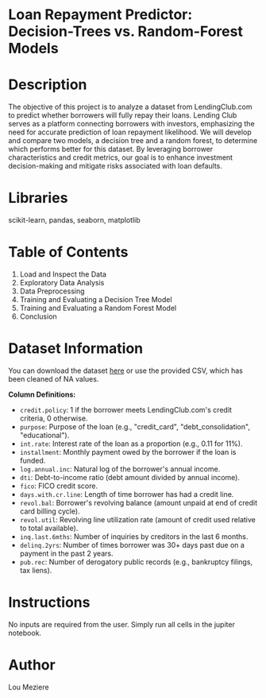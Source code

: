 # Loan Repayment Predictor: Decision-Trees vs. Random-Forest Models


# Description 

The objective of this project is to analyze a dataset from LendingClub.com to predict whether borrowers will fully repay their loans. Lending Club serves as a platform connecting borrowers with investors, emphasizing the need for accurate prediction of loan repayment likelihood. We will develop and compare two models, a decision tree and a random forest, to determine which performs better for this dataset. By leveraging borrower characteristics and credit metrics, our goal is to enhance investment decision-making and mitigate risks associated with loan defaults.


# Libraries

scikit-learn, pandas, seaborn, matplotlib


# Table of Contents

1. Load and Inspect the Data
2. Exploratory Data Analysis
3. Data Preprocessing
4. Training and Evaluating a Decision Tree Model
5. Training and Evaluating a Random Forest Model
6. Conclusion


# Dataset Information

You can download the dataset [here](https://www.lendingclub.com/info/download-data.action) or use the provided CSV, which has been cleaned of NA values.

**Column Definitions:**
- `credit.policy`: 1 if the borrower meets LendingClub.com's credit criteria, 0 otherwise.
- `purpose`: Purpose of the loan (e.g., "credit_card", "debt_consolidation", "educational").
- `int.rate`: Interest rate of the loan as a proportion (e.g., 0.11 for 11%).
- `installment`: Monthly payment owed by the borrower if the loan is funded.
- `log.annual.inc`: Natural log of the borrower's annual income.
- `dti`: Debt-to-income ratio (debt amount divided by annual income).
- `fico`: FICO credit score.
- `days.with.cr.line`: Length of time borrower has had a credit line.
- `revol.bal`: Borrower's revolving balance (amount unpaid at end of credit card billing cycle).
- `revol.util`: Revolving line utilization rate (amount of credit used relative to total available).
- `inq.last.6mths`: Number of inquiries by creditors in the last 6 months.
- `delinq.2yrs`: Number of times borrower was 30+ days past due on a payment in the past 2 years.
- `pub.rec`: Number of derogatory public records (e.g., bankruptcy filings, tax liens).


# Instructions

No inputs are required from the user. Simply run all cells in the jupiter notebook.


# Author

Lou Meziere

